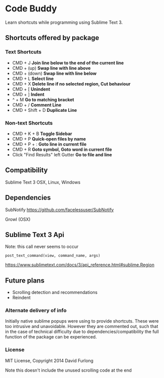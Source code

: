 Code Buddy
=========

Learn shortcuts while programming using Sublime Text 3.

## Shortcuts offered by package

### Text Shortcuts

- CMD + J **Join line below to the end of the current line**
- CMD + (up) **Swap line with line above**
- CMD + (down) **Swap line with line below**
- CMD + L **Select line**
- CMD + X **Delete line if no selected region, Cut behaviour**
- CMD + [ **Unindent**
- CMD + ] **Indent**
- ^ + M **Go to matching bracket**
- CMD + / **Comment Line**
- CMD + Shift + D **Duplicate Line**

### Non-text Shortcuts 

- CMD + K + B **Toggle Sidebar**
- CMD + P **Quick-open files by name**
- CMD + P + : **Goto line in current file**
- CMD + R **Goto symbol, Goto word in current file**
- Click "Find Results" left Gutter **Go to file and line**

## Compatibility

Sublime Text 3
OSX, Linux, Windows

## Dependencies

SubNotify
https://github.com/facelessuser/SubNotify

Growl (OSX)

## Sublime Text 3 Api 

Note: this call never seems to occur
```
post_text_command(view, command_name, args) 
```

https://www.sublimetext.com/docs/3/api_reference.html#sublime.Region


## Future plans

- Scrolling detection and recommendations
- Reindent

### Alternate delivery of info

Initially native sublime popups were using to provide shortcuts. These were too intrusive and unavoidable. However they are commented out, such that in the case of technical difficulty due to dependencies/compatibility the full function of the package can be experienced.

### License

MIT License, Copyright 2014 David Furlong

Note this doesn't include the unused scrolling code at the end

